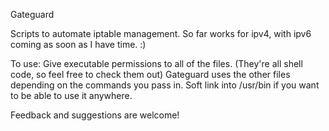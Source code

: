 Gateguard

Scripts to automate iptable management. 
So far works for ipv4, with ipv6 coming as soon as I have time. :)

To use:
Give executable permissions to all of the files. 
(They're all shell code, so feel free to check them out)
Gateguard uses the other files depending on the commands you pass in.
Soft link into /usr/bin if you want to be able to use it anywhere. 

Feedback and suggestions are welcome!
